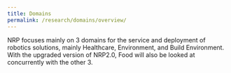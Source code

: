 ```yaml
---
title: Domains
permalink: /research/domains/overview/
---
```

NRP focuses mainly on 3 domains for the service and deployment of robotics solutions, mainly Healthcare, Environment, and Build Environment. With the upgraded version of NRP2.0, Food will also be looked at concurrently with the other 3.